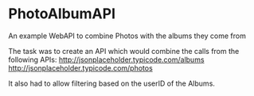# PhotoAlbumAPI
An example WebAPI to combine Photos with the albums they come from

The task was to create an API which would combine the calls from the following APIs:
http://jsonplaceholder.typicode.com/albums
http://jsonplaceholder.typicode.com/photos

It also had to allow filtering based on the userID of the Albums.